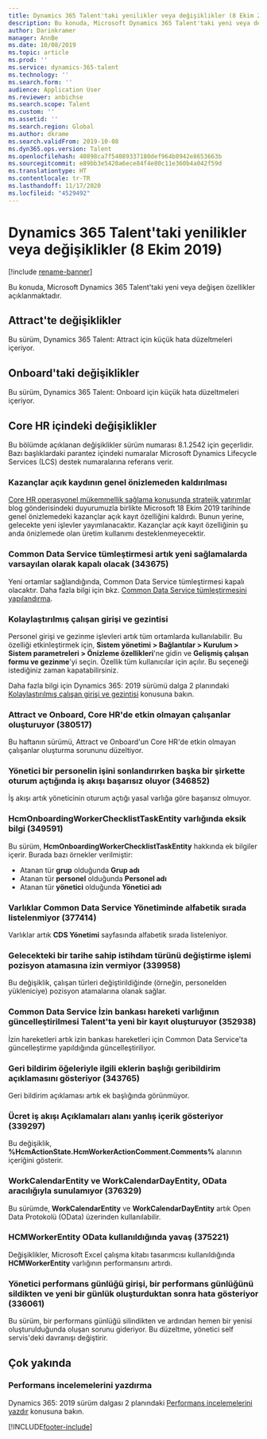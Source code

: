 ```yaml
---
title: Dynamics 365 Talent'taki yenilikler veya değişiklikler (8 Ekim 2019)
description: Bu konuda, Microsoft Dynamics 365 Talent'taki yeni veya değişen özellikler açıklanmaktadır.
author: Darinkramer
manager: AnnBe
ms.date: 10/08/2019
ms.topic: article
ms.prod: ''
ms.service: dynamics-365-talent
ms.technology: ''
ms.search.form: ''
audience: Application User
ms.reviewer: anbichse
ms.search.scope: Talent
ms.custom: ''
ms.assetid: ''
ms.search.region: Global
ms.author: dkrame
ms.search.validFrom: 2019-10-08
ms.dyn365.ops.version: Talent
ms.openlocfilehash: 40898ca7f54089337180def964b8942e8653663b
ms.sourcegitcommit: e89bb3e5420a6ece84f4e80c11e360b4a042f59d
ms.translationtype: HT
ms.contentlocale: tr-TR
ms.lasthandoff: 11/17/2020
ms.locfileid: "4529492"
---
```

# <a name="whats-new-or-changed-in-dynamics-365-talent-october-8-2019"></a>Dynamics 365 Talent'taki yenilikler veya değişiklikler (8 Ekim 2019)

[!include [rename-banner](~/includes/cc-data-platform-banner.md)]

Bu konuda, Microsoft Dynamics 365 Talent'taki yeni veya değişen özellikler açıklanmaktadır.

## <a name="changes-in-attract"></a>Attract'te değişiklikler

Bu sürüm, Dynamics 365 Talent: Attract için küçük hata düzeltmeleri içeriyor.

## <a name="changes-in-onboard"></a>Onboard'taki değişiklikler

Bu sürüm, Dynamics 365 Talent: Onboard için küçük hata düzeltmeleri içeriyor.

## <a name="changes-in-core-hr"></a>Core HR içindeki değişiklikler

Bu bölümde açıklanan değişiklikler sürüm numarası 8.1.2542 için geçerlidir. Bazı başlıklardaki parantez içindeki numaralar Microsoft Dynamics Lifecycle Services (LCS) destek numaralarına referans verir.

### <a name="removal-of-benefits-open-enrollment-from-public-preview"></a>Kazançlar açık kaydının genel önizlemeden kaldırılması

[Core HR operasyonel mükemmellik sağlama konusunda stratejik yatırımlar](https://cloudblogs.microsoft.com/dynamics365/bdm/2019/10/02/strategic-investments-in-core-hr-drive-operational-excellence/) blog gönderisindeki duyurumuzla birlikte Microsoft 18 Ekim 2019 tarihinde genel önizlemedeki kazançlar açık kayıt özelliğini kaldırdı. Bunun yerine, gelecekte yeni işlevler yayımlanacaktır. Kazançlar açık kayıt özelliğinin şu anda önizlemede olan üretim kullanımı desteklenmeyecektir. 

### <a name="common-data-service-integration-is-now-turned-off-by-default-on-new-provisions-343675"></a>Common Data Service tümleştirmesi artık yeni sağlamalarda varsayılan olarak kapalı olacak (343675)
 
Yeni ortamlar sağlandığında, Common Data Service tümleştirmesi kapalı olacaktır. Daha fazla bilgi için bkz. [Common Data Service tümleştirmesini yapılandırma](hr-common-data-service-integration.md).

### <a name="streamlined-employee-entry-and-navigation"></a>Kolaylaştırılmış çalışan girişi ve gezintisi

Personel girişi ve gezinme işlevleri artık tüm ortamlarda kullanılabilir. Bu özelliği etkinleştirmek için, **Sistem yönetimi \> Bağlantılar \> Kurulum \> Sistem parametreleri \> Önizleme özellikleri**'ne gidin ve **Gelişmiş çalışan formu ve gezinme**'yi seçin. Özellik tüm kullanıcılar için açılır. Bu seçeneği istediğiniz zaman kapatabilirsiniz.

Daha fazla bilgi için Dynamics 365: 2019 sürümü dalga 2 planındaki [Kolaylaştırılmış çalışan girişi ve gezintisi](https://docs.microsoft.com/dynamics365-release-plan/2019wave2/dynamics365-talent/streamlined-employee-data-entry) konusuna bakın.

### <a name="attract-and-onboard-create-inactive-workers-in-core-hr-380517"></a>Attract ve Onboard, Core HR'de etkin olmayan çalışanlar oluşturuyor (380517)

Bu haftanın sürümü, Attract ve Onboard'un Core HR'de etkin olmayan çalışanlar oluşturma sorununu düzeltiyor.

### <a name="the-workflow-fails-when-the-manager-is-signed-in-to-another-company-while-terminating-an-employee-346852"></a>Yönetici bir personelin işini sonlandırırken başka bir şirkette oturum açtığında iş akışı başarısız oluyor (346852)

İş akışı artık yöneticinin oturum açtığı yasal varlığa göre başarısız olmuyor.

### <a name="missing-information-on-hcmonboardingworkerchecklisttaskentity-349591"></a>HcmOnboardingWorkerChecklistTaskEntity varlığında eksik bilgi (349591)

Bu sürüm, **HcmOnboardingWorkerChecklistTaskEntity** hakkında ek bilgiler içerir. Burada bazı örnekler verilmiştir:

- Atanan tür **grup** olduğunda **Grup adı** 
- Atanan tür **personel** olduğunda **Personel adı** 
- Atanan tür **yönetici** olduğunda **Yönetici adı**

### <a name="entities-arent-listed-in-alphabetical-order-in-common-data-service-administration-377414"></a>Varlıklar Common Data Service Yönetiminde alfabetik sırada listelenmiyor (377414)

Varlıklar artık **CDS Yönetimi** sayfasında alfabetik sırada listeleniyor.

### <a name="changing-the-employment-type-with-a-future-date-doesnt-allow-a-position-assignment-339958"></a>Gelecekteki bir tarihe sahip istihdam türünü değiştirme işlemi pozisyon atamasına izin vermiyor (339958)

Bu değişiklik, çalışan türleri değiştirildiğinde (örneğin, personelden yükleniciye) pozisyon atamalarına olanak sağlar.

### <a name="updating-the-common-data-service-leave-bank-transaction-entity-creates-a-new-record-in-talent-352938"></a>Common Data Service İzin bankası hareketi varlığının güncelleştirilmesi Talent'ta yeni bir kayıt oluşturuyor (352938)

İzin hareketleri artık izin bankası hareketleri için Common Data Service'ta güncelleştirme yapıldığında güncelleştiriliyor.

### <a name="the-title-of-attachments-for-feedback-items-shows-the-feedback-description-343765"></a>Geri bildirim öğeleriyle ilgili eklerin başlığı geribildirim açıklamasını gösteriyor (343765)

Geri bildirim açıklaması artık ek başlığında görünmüyor.

### <a name="compensation-workflow-comments-field-shows-incorrect-content-339297"></a>Ücret iş akışı Açıklamaları alanı yanlış içerik gösteriyor (339297)

Bu değişiklik, **%HcmActionState.HcmWorkerActionComment.Comments%** alanının içeriğini gösterir.

### <a name="workcalendarentity-and-workcalendardayentity-arent-exposed-through-odata-376329"></a>WorkCalendarEntity ve WorkCalendarDayEntity, OData aracılığıyla sunulamıyor (376329)

Bu sürümde, **WorkCalendarEntity** ve **WorkCalendarDayEntity** artık Open Data Protokolü (OData) üzerinden kullanılabilir.

### <a name="hcmworkerentity-is-slow-when-odata-is-used-375221"></a>HCMWorkerEntity OData kullanıldığında yavaş (375221)

Değişiklikler, Microsoft Excel çalışma kitabı tasarımcısı kullanıldığında **HCMWorkerEntity** varlığının performansını artırdı.

### <a name="manager-performance-journal-entry-shows-an-error-after-deleting-a-performance-journal-and-creating-a-new-one-336061"></a>Yönetici performans günlüğü girişi, bir performans günlüğünü sildikten ve yeni bir günlük oluşturduktan sonra hata gösteriyor (336061)

Bu sürüm, bir performans günlüğü silindikten ve ardından hemen bir yenisi oluşturulduğunda oluşan sorunu gideriyor. Bu düzeltme, yönetici self servis'deki davranışı değiştirir.

## <a name="coming-soon"></a>Çok yakında

### <a name="print-performance-reviews"></a>Performans incelemelerini yazdırma

Dynamics 365: 2019 sürüm dalgası 2 planındaki [Performans incelemelerini yazdır](https://docs.microsoft.com/dynamics365-release-plan/2019wave2/dynamics365-talent/print-performance-reviews) konusuna bakın.


[!INCLUDE[footer-include](../includes/footer-banner.md)]